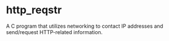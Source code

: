 # http_reqstr
A C program that utilizes networking to contact IP addresses and send/request HTTP-related information.
